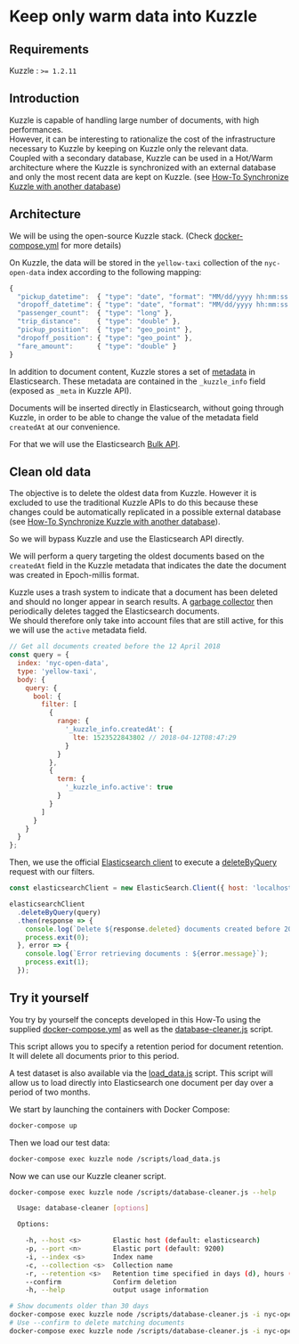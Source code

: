 # Keep only warm data into Kuzzle

## Requirements

Kuzzle : `>= 1.2.11`  

## Introduction

Kuzzle is capable of handling large number of documents, with high performances.  
However, it can be interesting to rationalize the cost of the infrastructure necessary to Kuzzle by keeping on Kuzzle only the relevant data.  
Coupled with a secondary database, Kuzzle can be used in a Hot/Warm architecture where the Kuzzle is synchronized with an external database and only the most recent data are kept on Kuzzle. (see [How-To Synchronize Kuzzle with another database](../sync-data-to-another-database))

## Architecture

We will be using the open-source Kuzzle stack. (Check [docker-compose.yml](docker-compose.yml) for more details)

On Kuzzle, the data will be stored in the `yellow-taxi` collection of the `nyc-open-data` index according to the following mapping:

```js
{
  "pickup_datetime":  { "type": "date", "format": "MM/dd/yyyy hh:mm:ss a" },
  "dropoff_datetime": { "type": "date", "format": "MM/dd/yyyy hh:mm:ss a" },
  "passenger_count":  { "type": "long" },
  "trip_distance":    { "type": "double" },
  "pickup_position":  { "type": "geo_point" },
  "dropoff_position": { "type": "geo_point" },
  "fare_amount":      { "type": "double" }
}
```

In addition to document content, Kuzzle stores a set of [metadata](https://docs.kuzzle.io/guide/essentials/document-metadata/) in Elasticsearch. These metadata are contained in the `_kuzzle_info` field (exposed as `_meta` in Kuzzle API).  

Documents will be inserted directly in Elasticsearch, without going through Kuzzle, in order to be able to change the value of the metadata field `createdAt` at our convenience.  

For that we will use the Elasticsearch [Bulk API](https://www.elastic.co/guide/en/elasticsearch/reference/5.5/docs-bulk.html).  

## Clean old data

The objective is to delete the oldest data from Kuzzle. However it is excluded to use the traditional Kuzzle APIs to do this because these changes could be automatically replicated in a possible external database (see [How-To Synchronize Kuzzle with another database](../sync-data-to-another-database)).  

So we will bypass Kuzzle and use the Elasticsearch API directly.  

We will perform a query targeting the oldest documents based on the `createdAt` field in the Kuzzle metadata that indicates the date the document was created in Epoch-millis format.

Kuzzle uses a trash system to indicate that a document has been deleted and should no longer appear in search results. A [garbage collector](https://docs.kuzzle.io/guide/essentials/document-metadata/#garbage-collection) then periodically deletes tagged the Elasticsearch documents.   
We should therefore only take into account files that are still active, for this we will use the `active` metadata field.

```js
// Get all documents created before the 12 April 2018
const query = {
  index: 'nyc-open-data',
  type: 'yellow-taxi',
  body: {
    query: {
      bool: {
        filter: [
          {
            range: {
              '_kuzzle_info.createdAt': {
                lte: 1523522843802 // 2018-04-12T08:47:29
              }
            }
          },
          {
            term: {
              '_kuzzle_info.active': true
            }
          }
        ]
      }
    }
  }
};
```

Then, we use the official [Elasticsearch client](https://github.com/elastic/elasticsearch-js) to execute a [deleteByQuery](https://www.elastic.co/guide/en/elasticsearch/client/javascript-api/current/api-reference.html#api-deletebyquery) request with our filters.  

```js
const elasticsearchClient = new ElasticSearch.Client({ host: 'localhost:9200' });

elasticsearchClient
  .deleteByQuery(query)
  .then(response => {
    console.log(`Delete ${response.deleted} documents created before 2018-04-12`);
    process.exit(0);
  }, error => {
    console.log(`Error retrieving documents : ${error.message}`);
    process.exit(1);
  });
```

## Try it yourself

You try by yourself the concepts developed in this How-To using the supplied [docker-compose.yml](docker-compose.yml) as well as the [database-cleaner.js](scripts/database-cleaner.js) script.  

This script allows you to specify a retention period for document retention. It will delete all documents prior to this period.  

A test dataset is also available via the [load_data.js](scripts/load_data.js) script. This script will allow us to load directly into Elasticsearch one document per day over a period of two months.  

We start by launching the containers with Docker Compose:

```bash
docker-compose up
```

Then we load our test data:

```bash
docker-compose exec kuzzle node /scripts/load_data.js
```

Now we can use our Kuzzle cleaner script.

```bash
docker-compose exec kuzzle node /scripts/database-cleaner.js --help

  Usage: database-cleaner [options]

  Options:

    -h, --host <s>        Elastic host (default: elasticsearch)
    -p, --port <n>        Elastic port (default: 9200)
    -i, --index <s>       Index name
    -c, --collection <s>  Collection name
    -r, --retention <s>   Retention time specified in days (d), hours (h) or minutes (m) (default: 30d)
    --confirm             Confirm deletion
    -h, --help            output usage information

# Show documents older than 30 days
docker-compose exec kuzzle node /scripts/database-cleaner.js -i nyc-open-data -c yellow-taxi -r 30d
# Use --confirm to delete matching documents
docker-compose exec kuzzle node /scripts/database-cleaner.js -i nyc-open-data -c yellow-taxi -r 30d --confirm
```
